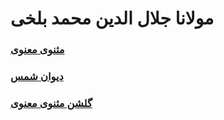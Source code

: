 # مولانا جلال الدین محمد بلخی

### [مثنوی معنوی](./masnavi)
### [دیوان شمس](./shams)

### [گلشن مثنوی معنوی](./golshan)
